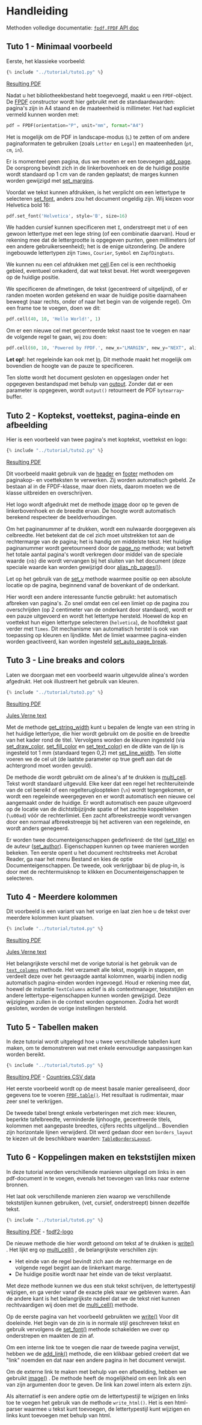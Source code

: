 # Handleiding #

Methoden volledige documentatie: [`fpdf.FPDF` API doc](https://py-pdf.github.io/fpdf2/fpdf/fpdf.html#fpdf.fpdf.FPDF)

## Tuto 1 - Minimaal voorbeeld ##

Eerste, het klassieke voorbeeld:

```python
{% include "../tutorial/tuto1.py" %}
```

[Resulting PDF](https://github.com/py-pdf/fpdf2/raw/master/tutorial/tuto1.pdf)

Nadat u het bibliotheekbestand hebt toegevoegd, maakt u een `FPDF`-object. De
[FPDF](https://py-pdf.github.io/fpdf2/fpdf/fpdf.html#fpdf.fpdf.FPDF) constructor wordt hier gebruikt met de standaardwaarden:
pagina's zijn in A4 staand en de maateenheid is millimeter. 
Het had expliciet vermeld kunnen worden met:

```python
pdf = FPDF(orientation="P", unit="mm", format="A4")
```

Het is mogelijk om de PDF in landscape-modus (`L`) te zetten of om andere paginaformaten te gebruiken
(zoals `Letter` en `Legal`) en maateenheden (`pt`, `cm`, `in`).

Er is momenteel geen pagina, dus we moeten er een toevoegen 
[add_page](https://py-pdf.github.io/fpdf2/fpdf/fpdf.html#fpdf.fpdf.FPDF.add_page). De oorsprong bevindt zich in de linkerbovenhoek en de
de huidige positie wordt standaard op 1 cm van de randen geplaatst; de marges kunnen worden gewijzigd 
met [set_margins](https://py-pdf.github.io/fpdf2/fpdf/fpdf.html#fpdf.fpdf.FPDF.set_margins).

Voordat we tekst kunnen afdrukken, is het verplicht om een lettertype te selecteren 
[set_font](https://py-pdf.github.io/fpdf2/fpdf/fpdf.html#fpdf.fpdf.FPDF.set_font), anders zou het document ongeldig zijn.
Wij kiezen voor Helvetica bold 16:

```python
pdf.set_font('Helvetica', style='B', size=16)
```

We hadden cursief kunnen specificeren met `I`, onderstreept met `U` of een gewoon lettertype
met een lege string (of een combinatie daarvan). Houd er rekening mee dat de lettergrootte is opgegeven
punten, geen millimeters (of een andere gebruikerseenheid); het is de enige uitzondering.
De andere ingebouwde lettertypen zijn `Times`, `Courier`, `Symbol` en `ZapfDingbats`.

We kunnen nu een cel afdrukken met [cell](https://py-pdf.github.io/fpdf2/fpdf/fpdf.html#fpdf.fpdf.FPDF.cell).Een cel is een rechthoekig gebied,
eventueel omkaderd, dat wat tekst bevat. Het wordt weergegeven op de huidige positie. 

We specificeren de afmetingen, de tekst (gecentreerd of uitgelijnd), of er randen moeten worden getekend 
en waar de huidige positie daarnaheen beweegt (naar rechts, onder of naar het begin van de volgende regel). 
Om een frame toe te voegen, doen we dit:

```python
pdf.cell(40, 10, 'Hello World!', 1)
```

Om er een nieuwe cel met gecentreerde tekst naast toe te voegen en naar de volgende regel te gaan, wij
zou doen:

```python
pdf.cell(60, 10, 'Powered by FPDF.', new_x="LMARGIN", new_y="NEXT", align='C')
```

**Let op!**: het regeleinde kan ook met [ln](https://py-pdf.github.io/fpdf2/fpdf/fpdf.html#fpdf.fpdf.FPDF.ln). Dit
methode maakt het mogelijk om bovendien de hoogte van de pauze te specificeren.

Ten slotte wordt het document gesloten en opgeslagen onder het opgegeven bestandspad met behulp van
[output](https://py-pdf.github.io/fpdf2/fpdf/fpdf.html#fpdf.fpdf.FPDF.output). Zonder dat er een parameter is opgegeven, wordt `output()`
retourneert de PDF `bytearray`-buffer.

## Tuto 2 - Koptekst, voettekst, pagina-einde en afbeelding ##

Hier is een voorbeeld van twee pagina's met koptekst, voettekst en logo:

```python
{% include "../tutorial/tuto2.py" %}
```

[Resulting PDF](https://github.com/py-pdf/fpdf2/raw/master/tutorial/tuto2.pdf)

Dit voorbeeld maakt gebruik van de [header](https://py-pdf.github.io/fpdf2/fpdf/fpdf.html#fpdf.fpdf.FPDF.header) en 
[footer](https://py-pdf.github.io/fpdf2/fpdf/fpdf.html#fpdf.fpdf.FPDF.footer)  methoden om paginakop- en voetteksten te verwerken. Zij
worden automatisch gebeld. Ze bestaan al in de FPDF-klasse, maar doen niets,
daarom moeten we de klasse uitbreiden en overschrijven.

Het logo wordt afgedrukt met de methode [image](https://py-pdf.github.io/fpdf2/fpdf/fpdf.html#fpdf.fpdf.FPDF.image) door op te geven
de linkerbovenhoek en de breedte ervan. De hoogte wordt automatisch berekend respecteer de beeldverhoudingen.

Om het paginanummer af te drukken, wordt een nulwaarde doorgegeven als celbreedte. Het betekent
dat de cel zich moet uitstrekken tot aan de rechtermarge van de pagina; het is handig om
middelste tekst. Het huidige paginanummer wordt geretourneerd door
de [page_no](https://py-pdf.github.io/fpdf2/fpdf/fpdf.html#fpdf.fpdf.FPDF.page_no) methode; wat betreft
het totale aantal pagina's wordt verkregen door middel van de speciale waarde `{nb}`
die wordt vervangen bij het sluiten van het document (deze speciale waarde kan worden gewijzigd door
[alias_nb_pages()](https://py-pdf.github.io/fpdf2/fpdf/fpdf.html#fpdf.fpdf.FPDF.alias_nb_pages)).

Let op het gebruik van de [set_y](https://py-pdf.github.io/fpdf2/fpdf/fpdf.html#fpdf.fpdf.FPDF.set_y) methode waarmee
positie op een absolute locatie op de pagina, beginnend vanaf de bovenkant of de
onderkant.

Hier wordt een andere interessante functie gebruikt: het automatisch afbreken van pagina's. Zo snel
omdat een cel een limiet op de pagina zou overschrijden (op 2 centimeter van de onderkant door
standaard), wordt er een pauze uitgevoerd en wordt het lettertype hersteld. Hoewel de kop en
voettekst hun eigen lettertype selecteren (`helvetica`), de hoofdtekst gaat verder met `Times`.
Dit mechanisme van automatisch herstel is ook van toepassing op kleuren en lijndikte.
Met de limiet waarmee pagina-einden worden geactiveerd, kan worden ingesteld
[set_auto_page_break](https://py-pdf.github.io/fpdf2/fpdf/fpdf.html#fpdf.fpdf.FPDF.set_auto_page_break).


## Tuto 3 - Line breaks and colors ##

Laten we doorgaan met een voorbeeld waarin uitgevulde alinea's worden afgedrukt. Het ook
illustreert het gebruik van kleuren.

```python
{% include "../tutorial/tuto3.py" %}
```

[Resulting PDF](https://github.com/py-pdf/fpdf2/raw/master/tutorial/tuto3.pdf)

[Jules Verne text](https://github.com/py-pdf/fpdf2/raw/master/tutorial/20k_c1.txt)

Met de methode [get_string_width](https://py-pdf.github.io/fpdf2/fpdf/fpdf.html#fpdf.fpdf.FPDF.get_string_width) kunt u bepalen
de lengte van een string in het huidige lettertype, die hier wordt gebruikt om de
positie en de breedte van het kader rond de titel. Vervolgens worden de kleuren ingesteld
(via [set_draw_color](https://py-pdf.github.io/fpdf2/fpdf/fpdf.html#fpdf.fpdf.FPDF.set_draw_color),
[set_fill_color](https://py-pdf.github.io/fpdf2/fpdf/fpdf.html#fpdf.fpdf.FPDF.set_fill_color) en
[set_text_color](https://py-pdf.github.io/fpdf2/fpdf/fpdf.html#fpdf.fpdf.FPDF.set_text_color)) en de dikte van de lijn is ingesteld
tot 1 mm (standaard tegen 0,2) met
[set_line_width](https://py-pdf.github.io/fpdf2/fpdf/fpdf.html#fpdf.fpdf.FPDF.set_line_width). Ten slotte voeren we de cel uit (de
laatste parameter op true geeft aan dat de achtergrond moet worden gevuld).

De methode die wordt gebruikt om de alinea's af te drukken is [multi_cell](https://py-pdf.github.io/fpdf2/fpdf/fpdf.html#fpdf.fpdf.FPDF.multi_cell). 
Tekst wordt standaard uitgevuld. Elke keer dat een regel het rechteruiteinde van de cel bereikt of een regelterugloopteken (`\n`) wordt tegengekomen,
er wordt een regeleinde weergegeven en er wordt automatisch een nieuwe cel aangemaakt onder de huidige.
Er wordt automatisch een pauze uitgevoerd op de locatie van de dichtstbijzijnde spatie of het zachte koppelteken (`\u00ad`) vóór de rechterlimiet.
Een zacht afbreekstreepje wordt vervangen door een normaal afbreekstreepje bij het activeren van een regeleinde, en wordt anders genegeerd.

Er worden twee documenteigenschappen gedefinieerd: de titel
([set_title](https://py-pdf.github.io/fpdf2/fpdf/fpdf.html#fpdf.fpdf.FPDF.set_title)) en de auteur
([set_author](https://py-pdf.github.io/fpdf2/fpdf/fpdf.html#fpdf.fpdf.FPDF.set_author)). Eigenschappen kunnen op twee manieren worden bekeken.
Ten eerste opent u het document rechtstreeks met Acrobat Reader, ga naar het menu Bestand
en kies de optie Documenteigenschappen. De tweede, ook verkrijgbaar bij de
plug-in, is door met de rechtermuisknop te klikken en Documenteigenschappen te selecteren.


## Tuto 4 - Meerdere kolommen ##

Dit voorbeeld is een variant van het vorige en laat zien hoe u de tekst over meerdere kolommen kunt plaatsen.

```python
{% include "../tutorial/tuto4.py" %}
```

[Resulting PDF](https://github.com/py-pdf/fpdf2/raw/master/tutorial/tuto4.pdf)

[Jules Verne text](https://github.com/py-pdf/fpdf2/raw/master/tutorial/20k_c1.txt)

Het belangrijkste verschil met de vorige tutorial is het gebruik van de 
[`text_columns`](https://py-pdf.github.io/fpdf2/fpdf/fpdf.html#fpdf.fpdf.FPDF.text_column) methode. 
Het verzamelt alle tekst, mogelijk in stappen, en verdeelt deze over het gevraagde aantal kolommen, waarbij 
indien nodig automatisch pagina-einden worden ingevoegd. Houd er rekening mee dat, hoewel de instantie `TextColumns`
actief is als contextmanager, tekststijlen en andere lettertype-eigenschappen kunnen worden gewijzigd. 
Deze wijzigingen zullen in de context worden opgenomen. Zodra het wordt gesloten, worden de vorige instellingen 
hersteld.


## Tuto 5 - Tabellen maken ##

In deze tutorial wordt uitgelegd hoe u twee verschillende tabellen kunt maken,
  om te demonstreren wat met enkele eenvoudige aanpassingen kan worden bereikt.

```python
{% include "../tutorial/tuto5.py" %}
```

[Resulting PDF](https://github.com/py-pdf/fpdf2/raw/master/tutorial/tuto5.pdf) -
[Countries CSV data](https://github.com/py-pdf/fpdf2/raw/master/tutorial/countries.txt)

Het eerste voorbeeld wordt op de meest basale manier gerealiseerd, door gegevens toe te voeren [`FPDF.table()`](https://py-pdf.github.io/fpdf2/Tables.html). 
Het resultaat is rudimentair, maar zeer snel te verkrijgen.

De tweede tabel brengt enkele verbeteringen met zich mee: kleuren, beperkte tafelbreedte, verminderde lijnhoogte,
gecentreerde titels, kolommen met aangepaste breedtes, cijfers rechts uitgelijnd...
Bovendien zijn horizontale lijnen verwijderd.
Dit werd gedaan door een `borders_layout` te kiezen uit de beschikbare waarden:
 [`TableBordersLayout`](https://py-pdf.github.io/fpdf2/fpdf/enums.html#fpdf.enums.TableBordersLayout).

## Tuto 6 - Koppelingen maken en tekststijlen mixen ##

In deze tutorial worden verschillende manieren uitgelegd om links in een pdf-document in te voegen,
evenals het toevoegen van links naar externe bronnen.

Het laat ook verschillende manieren zien waarop we verschillende tekststijlen kunnen gebruiken,
(vet, cursief, onderstreept) binnen dezelfde tekst.

```python
{% include "../tutorial/tuto6.py" %}
```

[Resulting PDF](https://github.com/py-pdf/fpdf2/raw/master/tutorial/tuto6.pdf) -
[fpdf2-logo](https://py-pdf.github.io/fpdf2/fpdf2-logo.png)

De nieuwe methode die hier wordt getoond om tekst af te drukken is
 [write()](https://py-pdf.github.io/fpdf2/fpdf/fpdf.html#fpdf.fpdf.FPDF.write)
. Het lijkt erg op
 [multi_cell()](https://py-pdf.github.io/fpdf2/fpdf/fpdf.html#fpdf.fpdf.FPDF.multi_cell)
 , de belangrijkste verschillen zijn:

- Het einde van de regel bevindt zich aan de rechtermarge en de volgende regel begint aan de linkerkant marge.
- De huidige positie wordt naar het einde van de tekst verplaatst.

Met deze methode kunnen we dus een stuk tekst schrijven, de lettertypestijl wijzigen, en ga verder vanaf 
de exacte plek waar we gebleven waren. Aan de andere kant is het belangrijkste nadeel dat we de tekst 
niet kunnen rechtvaardigen wij doen met de
 [multi_cell()](https://py-pdf.github.io/fpdf2/fpdf/fpdf.html#fpdf.fpdf.FPDF.multi_cell)
 methode.

Op de eerste pagina van het voorbeeld gebruikten we
 [write()](https://py-pdf.github.io/fpdf2/fpdf/fpdf.html#fpdf.fpdf.FPDF.write)
Voor dit doeleinde. Het begin van de zin is in normale stijl geschreven  tekst en gebruik vervolgens de
 [set_font()](https://py-pdf.github.io/fpdf2/fpdf/fpdf.html#fpdf.fpdf.FPDF.set_font)
methode schakelden we over op onderstrepen en maakten de zin af.

Om een interne link toe te voegen die naar de tweede pagina verwijst, hebben we de
 [add_link()](https://py-pdf.github.io/fpdf2/fpdf/fpdf.html#fpdf.fpdf.FPDF.add_link)
methode, die een klikbaar gebied creëert dat we "link" noemden en dat naar een andere pagina 
in het document verwijst.

Om de externe link te maken met behulp van een afbeelding, hebben we gebruikt
 [image()](https://py-pdf.github.io/fpdf2/fpdf/fpdf.html#fpdf.fpdf.FPDF.image)
. De methode heeft de mogelijkheid om een link als een van zijn argumenten door te geven. 
De link kan zowel intern als extern zijn.

Als alternatief is een andere optie om de lettertypestijl te wijzigen en links toe te voegen 
het gebruik van de methode `write_html()`. Het is een html-parser waarmee u tekst kunt toevoegen, 
de lettertypestijl kunt wijzigen en links kunt toevoegen met behulp van html.
